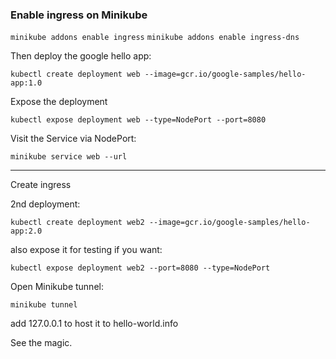 ### Enable ingress on Minikube

`minikube addons enable ingress`
`minikube addons enable ingress-dns`

Then deploy the google hello app:

`kubectl create deployment web --image=gcr.io/google-samples/hello-app:1.0`

Expose the deployment

`kubectl expose deployment web --type=NodePort --port=8080`

Visit the Service via NodePort:

`minikube service web --url`

---

Create ingress

2nd deployment:

`kubectl create deployment web2 --image=gcr.io/google-samples/hello-app:2.0`

also expose it for testing if you want:

`kubectl expose deployment web2 --port=8080 --type=NodePort`

Open Minikube tunnel:

`minikube tunnel`

add 127.0.0.1 to host it to hello-world.info

See the magic.

